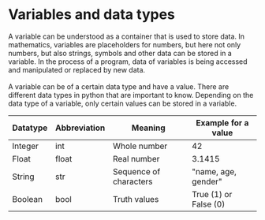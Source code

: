 # Variables and data types

A variable can be understood as a container that is used to store data. In mathematics, variables are placeholders for numbers, but here not only numbers, but also strings, symbols and other data can be stored in a variable. In the process of a program, data of variables is being accessed and manipulated or replaced by new data.
<br>
<br>
A variable can be of a certain data type and have a value. There are different data types in python that are important to know. Depending on the data type of a variable, only certain values can be stored in a variable. 

| Datatype      | Abbreviation  | Meaning                 | Example for a value   |
| ------------- | ------------- | ------------------------| ----------------------|
| Integer       | int           | Whole number            | 42                    |
| Float         | float         | Real number             | 3.1415                |
| String        | str           | Sequence of characters  | "name, age, gender"   |
| Boolean       | bool          | Truth values            | True (1) or False (0) |
